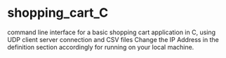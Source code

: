 # shopping_cart_C
command line interface for a basic shopping cart application in C, using UDP client server connection and CSV files
Change the IP Address in the definition section accordingly for running on your local machine.
